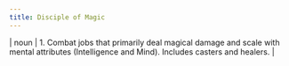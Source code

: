 ```yaml
---
title: Disciple of Magic
---
```

| noun | 1.  	Combat jobs that primarily deal magical damage and scale with mental attributes (Intelligence and Mind). Includes casters and healers.	|